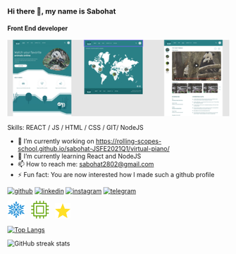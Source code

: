 ### Hi there 👋, my name is Sabohat
#### Front End developer
![Front End developer](https://raw.githubusercontent.com/sabohat/sabohat/main/online-zoo.PNG)


Skills: REACT / JS / HTML / CSS / GIT/ NodeJS

- 🔭 I’m currently working on https://rolling-scopes-school.github.io/sabohat-JSFE2021Q1/virtual-piano/ 
- 🌱 I’m currently learning React and NodeJS 
- 📫 How to reach me: sabohat2802@gmail.com 
- ⚡ Fun fact: You are now interested how I made such a github profile 


[<img src='https://cdn.jsdelivr.net/npm/simple-icons@3.0.1/icons/github.svg' alt='github' height='40'>](https://github.com/sabohat)  [<img src='https://cdn.jsdelivr.net/npm/simple-icons@3.0.1/icons/linkedin.svg' alt='linkedin' height='40'>](https://www.linkedin.com/in/sabokhat-kalandarova/)  [<img src='https://cdn.jsdelivr.net/npm/simple-icons@3.0.1/icons/instagram.svg' alt='instagram' height='40'>](https://www.instagram.com/s_a_b_o_h_a_t/)  [<img src='https://cdn.jsdelivr.net/npm/simple-icons@3.0.1/icons/telegram.svg' alt='telegram' height='40'>](sabokhat_k)  

<a href='https://archiveprogram.github.com/'><img src='https://raw.githubusercontent.com/acervenky/animated-github-badges/master/assets/acbadge.gif' width='40' height='40'></a> <a href='https://docs.github.com/en/developers'><img src='https://raw.githubusercontent.com/acervenky/animated-github-badges/master/assets/devbadge.gif' width='40' height='40'></a> <a href='https://stars.github.com/'><img src='https://raw.githubusercontent.com/acervenky/animated-github-badges/master/assets/starbadge.gif' width='35' height='35'></a> 

[![Top Langs](https://github-readme-stats.vercel.app/api/top-langs/?username=sabohat)](https://github.com/anuraghazra/github-readme-stats)

![GitHub streak stats](https://github-readme-streak-stats.herokuapp.com/?user=sabohat)  


